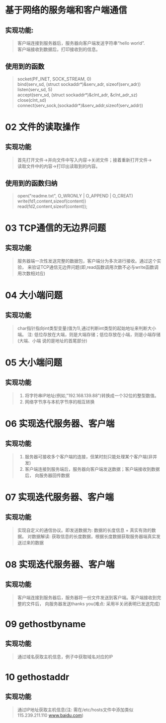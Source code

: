 # 基于网络的服务端和客户端通信<br>
## 实现功能: <br>
>客户端连接到服务器后，服务器向客户端发送字符串“hello world”.<br>
>客户端接收到数据后，打印接收到的信息。<br>
## 使用到的函数<br>
> socket(PF_INET, SOCK_STREAM, 0)<br>
> bind(serv_sd, (struct sockaddr*)&serv_adr, sizeof(serv_adr))<br>
> listen(serv_sd, 5)<br>
> accept(serv_sd, (struct sockaddr*)&clnt_adr, &clnt_adr_sz)<br>
> close(clnt_sd)<br>
> connect(serv_sock,(sockaddr*)&serv_addr,sizeof(serv_addr))<br>
# 02 文件的读取操作<br>
## 实现功能<br>
>首先打开文件->并向文件中写入内容->关闭文件；接着重新打开文件-><br>
>读取文件中的内容->打印出读取到的内容。<br>
## 使用到的函数归纳<br>
> open("readme.txt", O_WRONLY | O_APPEND | O_CREAT)<br>
> write(fd1,content,sizeof(content))<br>
> read(fd2,content,sizeof(content));<br>
# 03 TCP通信的无边界问题<br>
## 实现功能<br>
> 服务器端一次性发送完整的数据包，客户端分为多次进行接收。通过这个实验，
> 来验证TCP通信无边界问题(即,read函数调用次数不必与write函数调用次数相对应)
# 04 大小端问题<br>
## 实现功能<br>
> char指针指向int类型变量(值为1),通过判断int类型的起始地址来判断大小端。
> 注: 低位存放在大端，则是大端存储；低位存放在小端，则是小端存储(大端、小端
>     说的是地址的首尾部分)
# 05 大小端问题<br>
## 实现功能<br>
> 1. 将字符串IP地址(例如,"192.168.139.88")转换成一个32位的整型数值。
> 2. 网络字节序与本机字节序的相互转换
# 06 实现迭代服务器、客户端<br>
## 实现功能<br>
> 1. 服务器可接收多个客户端的连接，但某时刻只能处理某个客户端(非并发)
> 2. 客户端连接到服务端后，服务器向客户端发送数据；客户端接收到数据后，
>    向服务器回传数据
# 07 实现迭代服务器、客户端<br>
## 实现功能<br>
> 实现自定义的通信协议。即发送数据为: 数据的长度信息 + 真实有效的数据。
> 对数据解读: 获取信息的长度数据，根据长度数据获取服务器端真实发送过来的数据
# 08 实现迭代服务器、客户端<br>
## 实现功能<br>
> 客户端连接到服务器后，服务器将一份文件发送到客户端。客户端接收到完整的文件后，
> 向服务器发送thanks you(难点: 采用半关闭表明已发送完成)
# 09 gethostbyname<br>
## 实现功能<br>
>通过域名获取主机信息，例子中获取域名对应的IP
# 10 gethostaddr<br>
## 实现功能<br>
>通过IP地址获取主机信息(注: 需在/etc/hosts文件中添加类似115.239.211.110 www.baidu.com)
